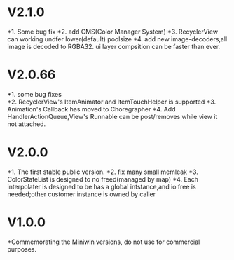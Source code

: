 # **V2.1.0**
  *1. Some bug fix 
  *2. add CMS(Color Manager System) 
  *3. RecyclerView can working undfer lower(default) poolsize 
  *4. add new image-decoders,all image is decoded to RGBA32. ui layer compsition can be faster than ever. 
# **V2.0.66**
  *1. some bug fixes  
  *2. RecyclerView's ItemAnimator and ItemTouchHelper is supported 
  *3. Animation's Callback has moved to Choregrapher 
  *4. Add HandlerActionQueue,View's Runnable can be post/removes while view it not attached. 
# **V2.0.0**
  *1. The first stable public version. 
  *2. fix many small memleak 
  *3. ColorStateList is designed to no freed(managed by map) 
  *4. Each interpolater is designed to be has a global intstance,and io free is needed;other customer instance is owned by caller 
# **V1.0.0**
  *Commemorating the Miniwin versions, do not use for commercial purposes. 

